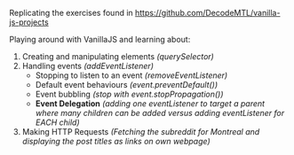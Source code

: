 Replicating the exercises found  in https://github.com/DecodeMTL/vanilla-js-projects

Playing around with VanillaJS and learning about:
1. Creating and manipulating elements *(querySelector)*
2. Handling events *(addEventListener)*
    - Stopping to listen to an event *(removeEventListener)*
    - Default event behaviours *(event.preventDefault())*
    - Event bubbling *(stop with event.stopPropagation())*
    - **Event Delegation** *(adding one eventListener to target a parent where many children can be added versus adding eventListener for EACH child)*
3. Making HTTP Requests *(Fetching the subreddit for Montreal and displaying the post titles as links on own webpage)*